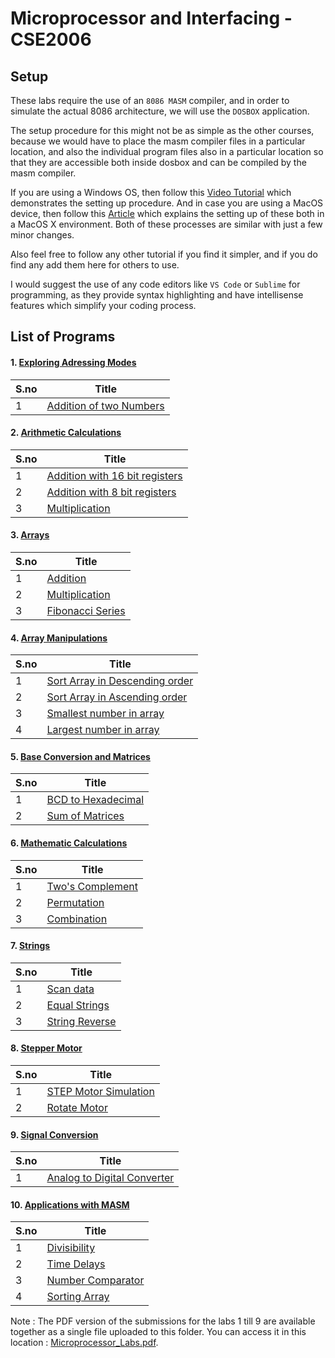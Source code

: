 # Microprocessor and Interfacing - CSE2006


## Setup

These labs require the use of an `8086 MASM` compiler, and in order to simulate the actual 8086  architecture, we will use the `DOSBOX` application. 

The setup procedure for this might not be as simple as the other courses, because we would have to place the masm compiler files in a particular location, and also the individual program files also in a particular location so that they are accessible both inside dosbox and can be compiled by the masm compiler.

If you are using a Windows OS, then follow this [Video Tutorial](https://www.youtube.com/watch?v=yFZ0czdVn8I) which demonstrates the setting up procedure. And in case you are using a MacOS device, then follow this [Article](https://medium.com/@axayjha/getting-started-with-masm-8086-assembly-c625478265d8) which explains the setting up of these both in a MacOS X environment. Both of these processes are similar with just a few minor changes.

Also feel free to follow any other tutorial if you find it simpler, and if you do find any add them here for others to use.

I would suggest the use of any code editors like `VS Code` or `Sublime` for programming, as they provide syntax highlighting and have intellisense features which simplify your coding process.


## List of Programs

#### 1. [Exploring Adressing Modes](./Addressing_Modes_Lab_1)

| S.no | Title |
| ---- | ----- |
| 1 | [Addition of two Numbers](./Addressing_Modes_Lab_1/addition.asm) |


#### 2. [Arithmetic Calculations](./Arithmetic_Calculations_Lab_2)

| S.no | Title |
| ---- | ----- |
| 1 | [Addition with 16 bit registers](./Arithmetic_Calculations_Lab_2/addition_16bit.asm) |
| 2 | [Addition with 8 bit registers](./Arithmetic_Calculations_Lab_2/addition_8bit.asm) |
| 3 | [Multiplication](./Arithmetic_Calculations_Lab_2/multiplication.asm) |


#### 3. [Arrays](./Arrays_Lab_3)

| S.no | Title |
| ---- | ----- |
| 1 | [Addition](./Arrays_Lab_3/addition.asm) |
| 2 | [Multiplication](./Arrays_Lab_3/multiplication.asm) |
| 3 | [Fibonacci Series](./Arrays_Lab_3/fibonacci.asm) |


#### 4. [Array Manipulations](./Array_Manipulations_Lab_4)

| S.no | Title |
| ---- | ----- |
| 1 | [Sort Array in Descending order](./Array_Manipulations_Lab_4/sort_desc.asm) |
| 2 | [Sort Array in Ascending order](./Array_Manipulations_Lab_4/sort_asc.asm) |
| 3 | [Smallest number in array](./Array_Manipulations_Lab_4/smallest.asm) |
| 4 | [Largest number in array](./Array_Manipulations_Lab_4/largest.asm) |


#### 5. [Base Conversion and Matrices](./Base_Conversion_and_Matrices_Lab_5)

| S.no | Title |
| ---- | ----- |
| 1 | [BCD to Hexadecimal](./Base_Conversion_and_Matrices_Lab_5/bcd_to_hex.asm) |
| 2 | [Sum of Matrices](./Base_Conversion_and_Matrices_Lab_5/matrix_sum.asm) |


#### 6. [Mathematic Calculations](./Math_Calculations_Lab_6)

| S.no | Title |
| ---- | ----- |
| 1 | [Two's Complement](./Math_Calculations_Lab_6/two_complement.asm) |
| 2 | [Permutation](./Math_Calculations_Lab_6/permutation.asm) |
| 3 | [Combination](./Math_Calculations_Lab_6/combination.asm) |


#### 7. [Strings](./Strings_Lab_7)

| S.no | Title |
| ---- | ----- |
| 1 | [Scan data](./Strings_Lab_7/data_scan.asm) |
| 2 | [Equal Strings](./Strings_Lab_7/equal_strings.asm) |
| 3 | [String Reverse](./Strings_Lab_7/string_reverse.asm) |


#### 8. [Stepper Motor](./Stepper_Motor_Lab_8)

| S.no | Title |
| ---- | ----- |
| 1 | [STEP Motor Simulation](./Stepper_Motor_Lab_8/step.jpg) |
| 2 | [Rotate Motor](./Stepper_Motor_Lab_8/rotate.asm) |


#### 9. [Signal Conversion](./Signal_Conversion_Lab_9)

| S.no | Title |
| ---- | ----- |
| 1 | [Analog to Digital Converter](./Signal_Conversion_Lab_9/converter.asm) |


#### 10. [Applications with MASM](./Applications_Lab_10)

| S.no | Title |
| ---- | ----- |
| 1 | [Divisibility](./Applications_Lab_10/divisibility.asm) |
| 2 | [Time Delays](./Applications_Lab_10/delay.asm) |
| 3 | [Number Comparator](./Applications_Lab_10/comparator.asm) |
| 4 | [Sorting Array](./Applications_Lab_10/array_sort.asm) |



Note : The PDF version of the submissions for the labs 1 till 9 are available together as a single file uploaded to this folder. You can access it in this location : [Microprocessor_Labs.pdf](./Microprocessor_Labs.pdf).
